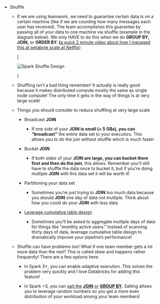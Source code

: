 
- Shuffle
    
    - If we are using teamwork, we need to guarantee certain data is on a certain machine (like if we are counting how many messages each user has received). The team accomplishes this guarantee by passing all of your data to one machine via shuffle (example in the diagram below). We only HAVE to do this when we do **GROUP BY, JOIN,** or **ORDER BY. (**[a quick 2 minute video about how I managed this at petabyte scale at Netflix](https://www.youtube.com/watch?v=g23GHqJje40))
        
        [
        
        ![Spark Shuffle Design](https://substackcdn.com/image/fetch/$s_!BKRM!,w_1456,c_limit,f_auto,q_auto:good,fl_progressive:steep/https%3A%2F%2Fsubstack-post-media.s3.amazonaws.com%2Fpublic%2Fimages%2Fad094a38-8711-446c-8461-998988c1b901_317x289.png "Spark Shuffle Design")
        
        
        
        ]
        
    - Shuffling isn’t a bad thing remember! It actually is really good because it makes distributed compute mostly the same as single node compute! The only time it gets in the way of things is at very large scale!
        
    - Things you should consider to reduce shuffling at very large scale
        
        - Broadcast **JOIN**
            
            - If one side of your **JOIN is small (< 5 GBs), you can “broadcast”** the entire data set to your executors. This allows you to do the join without shuffle which is much faster
                
        - Bucket **JOIN**
            
            - If both sides of your **JOIN are large, you can bucket them first and then do the join**, this allows. Remember you’ll still have to shuffle the data once to bucket it, but if you’re doing multiple **JOIN** with this data set it will be worth it!
                
        - Partitioning your data set
            
            - Sometimes you’re just trying to **JOIN** too much data because you should **JOIN** one day of data not multiple. Think about how you could do your **JOIN** with less data
                
        - [Leverage cumulative table design](https://github.com/EcZachly/cumulative-table-design)
            
            - Sometimes you’ll be asked to aggregate multiple days of data for things like “monthly active users.” Instead of scanning thirty days of data, leverage cumulative table design to dramatically improve your pipeline’s performance!
                
    - Shuffle can have problems too! What if one team member gets a lot more data than the rest? This is called skew and happens rather frequently! There are a few options here:
        
        - In Spark 3+, you can enable adaptive execution. This solves the problem very quickly and I love Databricks for adding this feature!
            
        - In Spark <3, you can [salt the](https://medium.com/curious-data-catalog/sparks-salting-a-step-towards-mitigating-skew-problem-5b2e66791620) **[JOIN](https://medium.com/curious-data-catalog/sparks-salting-a-step-towards-mitigating-skew-problem-5b2e66791620)** [or](https://medium.com/curious-data-catalog/sparks-salting-a-step-towards-mitigating-skew-problem-5b2e66791620) **[GROUP BY](https://medium.com/curious-data-catalog/sparks-salting-a-step-towards-mitigating-skew-problem-5b2e66791620).** Salting allows you to leverage random numbers so you get a more even distribution of your workload among your team members!